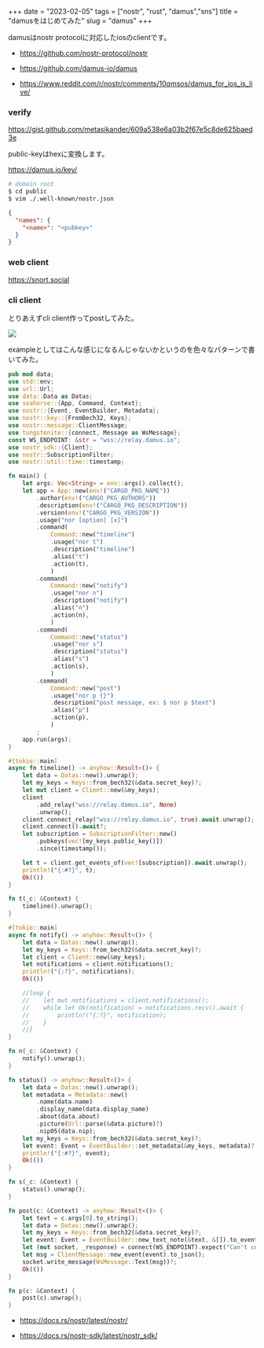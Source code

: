 +++
date = "2023-02-05"
tags = ["nostr", "rust", "damus","sns"]
title = "damusをはじめてみた"
slug = "damus"
+++

damusはnostr protocolに対応したiosのclientです。

- https://github.com/nostr-protocol/nostr

- https://github.com/damus-io/damus

- https://www.reddit.com/r/nostr/comments/10qmsos/damus_for_ios_is_live/

### verify

https://gist.github.com/metasikander/609a538e6a03b2f67e5c8de625baed3e

public-keyはhexに変換します。

https://damus.io/key/

```sh
# domain root
$ cd public
$ vim ./.well-known/nostr.json
```

```json:/.well-known/nostr.json
{
  "names": {
    "<name>": "<pubkey>"
  }
}
```

### web client

https://snort.social

### cli client

とりあえずcli client作ってpostしてみた。

![](https://raw.githubusercontent.com/syui/img/master/other/nostr_client_rust_20230205_0001.jpg)

exampleとしてはこんな感じになるんじゃないかというのを色々なパターンで書いてみた。

```rust:src/main.rs
pub mod data;
use std::env;
use url::Url;
use data::Data as Datas;
use seahorse::{App, Command, Context};
use nostr::{Event, EventBuilder, Metadata};
use nostr::key::{FromBech32, Keys};
use nostr::message::ClientMessage;
use tungstenite::{connect, Message as WsMessage};
const WS_ENDPOINT: &str = "wss://relay.damus.io";
use nostr_sdk::{Client};
use nostr::SubscriptionFilter;
use nostr::util::time::timestamp;

fn main() {
    let args: Vec<String> = env::args().collect();
    let app = App::new(env!("CARGO_PKG_NAME"))
        .author(env!("CARGO_PKG_AUTHORS"))
        .description(env!("CARGO_PKG_DESCRIPTION"))
        .version(env!("CARGO_PKG_VERSION"))
        .usage("nor [option] [x]")
        .command(
            Command::new("timeline")
            .usage("nor t")
            .description("timeline")
            .alias("t")
            .action(t),
            )
        .command(
            Command::new("notify")
            .usage("nor n")
            .description("notify")
            .alias("n")
            .action(n),
            )
        .command(
            Command::new("status")
            .usage("nor s")
            .description("status")
            .alias("s")
            .action(s),
            )
        .command(
            Command::new("post")
            .usage("nor p {}")
            .description("post message, ex: $ nor p $text")
            .alias("p")
            .action(p),
            ) 
        ;
    app.run(args);
}

#[tokio::main]
async fn timeline() -> anyhow::Result<()> {
    let data = Datas::new().unwrap();
    let my_keys = Keys::from_bech32(&data.secret_key)?;
    let mut client = Client::new(&my_keys);
    client
        .add_relay("wss://relay.damus.io", None)
        .unwrap();
    client.connect_relay("wss://relay.damus.io", true).await.unwrap();
    client.connect().await?;
    let subscription = SubscriptionFilter::new()
        .pubkeys(vec![my_keys.public_key()])
        .since(timestamp());

    let t = client.get_events_of(vec![subscription]).await.unwrap();
    println!("{:#?}", t);
    Ok(())
}

fn t(_c: &Context) {
    timeline().unwrap();
}

#[tokio::main]
async fn notify() -> anyhow::Result<()> {
    let data = Datas::new().unwrap();
    let my_keys = Keys::from_bech32(&data.secret_key)?;
    let client = Client::new(&my_keys);
    let notifications = client.notifications();
    println!("{:?}", notifications);
    Ok(())

    //loop {
    //    let mut notifications = client.notifications();
    //    while let Ok(notification) = notifications.recv().await {
    //        println!("{:?}", notification);
    //    }
    //}
}

fn n(_c: &Context) {
    notify().unwrap();
}

fn status() -> anyhow::Result<()> {
    let data = Datas::new().unwrap();
    let metadata = Metadata::new()
        .name(data.name)
        .display_name(data.display_name)
        .about(data.about)
        .picture(Url::parse(&data.picture)?)
        .nip05(data.nip);
    let my_keys = Keys::from_bech32(&data.secret_key)?;
    let event: Event = EventBuilder::set_metadata(&my_keys, metadata)?.to_event(&my_keys)?;
    println!("{:#?}", event);
    Ok(())
}

fn s(_c: &Context) {
    status().unwrap();
}

fn post(c: &Context) -> anyhow::Result<()> {
    let text = c.args[0].to_string();
    let data = Datas::new().unwrap();
    let my_keys = Keys::from_bech32(&data.secret_key)?;
    let event: Event = EventBuilder::new_text_note(&text, &[]).to_event(&my_keys)?;
    let (mut socket, _response) = connect(WS_ENDPOINT).expect("Can't connect to relay");
    let msg = ClientMessage::new_event(event).to_json();
    socket.write_message(WsMessage::Text(msg))?;
    Ok(())
}

fn p(c: &Context) {
    post(c).unwrap();
}
```

- https://docs.rs/nostr/latest/nostr/

- https://docs.rs/nostr-sdk/latest/nostr_sdk/
